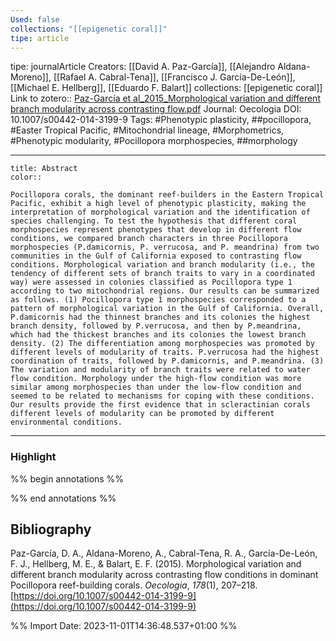 ```yaml
---
Used: false
collections: "[[epigenetic coral]]"
tipe: article
---
```

tipe: journalArticle
Creators: [[David A. Paz-García]], [[Alejandro Aldana-Moreno]], [[Rafael A. Cabral-Tena]], [[Francisco J. García-De-León]], [[Michael E. Hellberg]], [[Eduardo F. Balart]]
collections: [[epigenetic coral]]
Link to zotero:: [Paz-García et al_2015_Morphological variation and different branch modularity across contrasting flow.pdf](zotero://select/library/items/IQXTFFAZ)
Journal: Oecologia
DOI: 10.1007/s00442-014-3199-9
Tags: #Phenotypic plasticity, ##pocillopora, #Easter Tropical Pacific, #Mitochondrial lineage, #Morphometrics, #Phenotypic modularity, #Pocillopora morphospecies, ##morphology

---
```ad-note
title: Abstract
color:: 

Pocillopora corals, the dominant reef-builders in the Eastern Tropical Pacific, exhibit a high level of phenotypic plasticity, making the interpretation of morphological variation and the identification of species challenging. To test the hypothesis that different coral morphospecies represent phenotypes that develop in different flow conditions, we compared branch characters in three Pocillopora morphospecies (P.damicornis, P. verrucosa, and P. meandrina) from two communities in the Gulf of California exposed to contrasting flow conditions. Morphological variation and branch modularity (i.e., the tendency of different sets of branch traits to vary in a coordinated way) were assessed in colonies classified as Pocillopora type 1 according to two mitochondrial regions. Our results can be summarized as follows. (1) Pocillopora type 1 morphospecies corresponded to a pattern of morphological variation in the Gulf of California. Overall, P.damicornis had the thinnest branches and its colonies the highest branch density, followed by P.verrucosa, and then by P.meandrina, which had the thickest branches and its colonies the lowest branch density. (2) The differentiation among morphospecies was promoted by different levels of modularity of traits. P.verrucosa had the highest coordination of traits, followed by P.damicornis, and P.meandrina. (3) The variation and modularity of branch traits were related to water flow condition. Morphology under the high-flow condition was more similar among morphospecies than under the low-flow condition and seemed to be related to mechanisms for coping with these conditions. Our results provide the first evidence that in scleractinian corals different levels of modularity can be promoted by different environmental conditions.

```

---
### Highlight

%% begin annotations %%



%% end annotations %%

## Bibliography

Paz-García, D. A., Aldana-Moreno, A., Cabral-Tena, R. A., García-De-León, F. J., Hellberg, M. E., & Balart, E. F. (2015). Morphological variation and different branch modularity across contrasting flow conditions in dominant Pocillopora reef-building corals. _Oecologia_, _178_(1), 207–218. [https://doi.org/10.1007/s00442-014-3199-9](https://doi.org/10.1007/s00442-014-3199-9)

%% Import Date: 2023-11-01T14:36:48.537+01:00 %%
